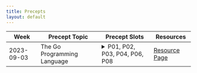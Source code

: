 ```yaml
---
title: Precepts
layout: default
---
```


<table class="wide-table">
  <thead>
    <tr>
      <th>Week</th>
      <th>Precept Topic</th>
      <th>Precept Slots</th>
	  <th>Resources</th>
    </tr>
  </thead>

  <tbody>
    <tr>
      <td>2023-09-03</td>
      <td>The Go Programming Language</td>
      <td>
        <details>
          <summary>
              P01, P02, P03, P04, P06, P08
          </summary>
          <p style="text-align: left">
              P01:
              09/07 12:30pm,
              Mike Wong,
              Friend 109
              <br>
              P02:
              09/07  1:30pm,
              Christopher Branner-Augmon,
              Friend 109
              <br>
              P03:
              09/07  3:30pm,
              Leon Schuermann,
              Friend 109
              <br>
              P04:
              09/08  1:30pm,
              Rui Pan,
              Friend 109
              <br>
              P06:
              09/07  7:30pm,
              Leo Chen,
              Friend 109
              <br>
              P08:
              09/08  1:30pm,
              Yinwei Dai,
              Friend 009
          </p>
        </details>
      </td>
	  <td>
		  <a href="{% link precepts/01_the_go_programming_language.md %}">Resource Page</a>
	  </td>
    </tr>
  </tbody>
</table>
